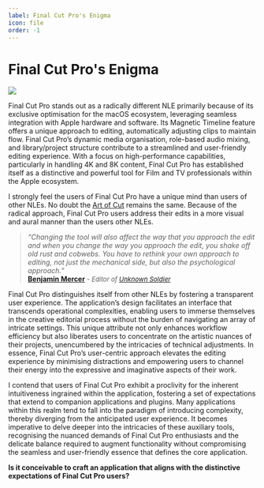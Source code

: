 ```yaml
---
label: Final Cut Pro's Enigma
icon: file
order: -1
---
```

# Final Cut Pro's Enigma

![](https://upload.wikimedia.org/wikipedia/en/9/9f/2015_Final_Cut_Pro_Logo.png)

Final Cut Pro stands out as a radically different NLE primarily because of its exclusive optimisation for the macOS ecosystem, leveraging seamless integration with Apple hardware and software. Its Magnetic Timeline feature offers a unique approach to editing, automatically adjusting clips to maintain flow. Final Cut Pro’s dynamic media organisation, role-based audio mixing, and library/project structure contribute to a streamlined and user-friendly editing experience. With a focus on high-performance capabilities, particularly in handling 4K and 8K content, Final Cut Pro has established itself as a distinctive and powerful tool for Film and TV professionals within the Apple ecosystem.

I strongly feel the users of Final Cut Pro have a unique mind than users of other NLEs. No doubt the [Art of Cut](https://www.amazon.com/Art-Cut-Steve-Hullfish/dp/113823866X) remains the same. Because of the radical approach, Final Cut Pro users address their edits in a more visual and aural manner than the users other NLEs.

> _“Changing the tool will also affect the way that you approach the edit and when you change the way you approach the edit, you shake off old rust and cobwebs. You have to rethink your own approach to editing, not just the mechanical side, but also the psychological approach.”_<br />
> **[Benjamin Mercer](https://www.provideocoalition.com/art-of-the-cut-with-ben-mercer-on-editing-unknown-soldier-in-fcp-x)** <font size="2">- _Editor of [Unknown Soldier](https://www.imdb.com/title/tt4065552/)_</font>

Final Cut Pro distinguishes itself from other NLEs by fostering a transparent user experience. The application’s design facilitates an interface that transcends operational complexities, enabling users to immerse themselves in the creative editorial process without the burden of navigating an array of intricate settings. This unique attribute not only enhances workflow efficiency but also liberates users to concentrate on the artistic nuances of their projects, unencumbered by the intricacies of technical adjustments. In essence, Final Cut Pro’s user-centric approach elevates the editing experience by minimising distractions and empowering users to channel their energy into the expressive and imaginative aspects of their work.

I contend that users of Final Cut Pro exhibit a proclivity for the inherent intuitiveness ingrained within the application, fostering a set of expectations that extend to companion applications and plugins. Many applications within this realm tend to fall into the paradigm of introducing complexity, thereby diverging from the anticipated user experience. It becomes imperative to delve deeper into the intricacies of these auxiliary tools, recognising the nuanced demands of Final Cut Pro enthusiasts and the delicate balance required to augment functionality without compromising the seamless and user-friendly essence that defines the core application.

**Is it conceivable to craft an application that aligns with the distinctive expectations of Final Cut Pro users?**